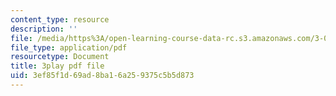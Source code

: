 ```yaml
---
content_type: resource
description: ''
file: /media/https%3A/open-learning-course-data-rc.s3.amazonaws.com/3-054-cellular-solids-structure-properties-and-applications-spring-2015/3ef85f1d69ad8ba16a259375c5b5d873_kpbG3L5awgk.pdf
file_type: application/pdf
resourcetype: Document
title: 3play pdf file
uid: 3ef85f1d-69ad-8ba1-6a25-9375c5b5d873
---
```

